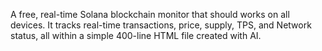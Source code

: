 A free, real-time Solana blockchain monitor that should works on all devices.
It tracks real-time transactions, price, supply, TPS, and Network  status, all within a simple 400-line HTML file created with AI.

